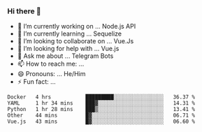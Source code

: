 ### Hi there 👋

- 🔭 I’m currently working on ... Node.js API
- 🌱 I’m currently learning ... Sequelize
- 👯 I’m looking to collaborate on ... Vue.Js
- 🤔 I’m looking for help with ... Vue.js
- 💬 Ask me about ... Telegram Bots 
- 📫 How to reach me: ... 
- 😄 Pronouns: ... He/Him
- ⚡ Fun fact: ... 


<!--START_SECTION:waka-->
```text
Docker   4 hrs           █████████░░░░░░░░░░░░░░░░   36.37 % 
YAML     1 hr 34 mins    ███▓░░░░░░░░░░░░░░░░░░░░░   14.31 % 
Python   1 hr 28 mins    ███▒░░░░░░░░░░░░░░░░░░░░░   13.41 % 
Other    44 mins         █▓░░░░░░░░░░░░░░░░░░░░░░░   06.71 % 
Vue.js   43 mins         █▓░░░░░░░░░░░░░░░░░░░░░░░   06.60 % 
```
<!--END_SECTION:waka-->

<!--
**therealstein/therealstein** is a ✨ _special_ ✨ repository because its `README.md` (this file) appears on your GitHub profile.

Here are some ideas to get you started:

- 🔭 I’m currently working on ...
- 🌱 I’m currently learning ...
- 👯 I’m looking to collaborate on ...
- 🤔 I’m looking for help with ...
- 💬 Ask me about ...
- 📫 How to reach me: ...
- 😄 Pronouns: ...
- ⚡ Fun fact: ...
-->
